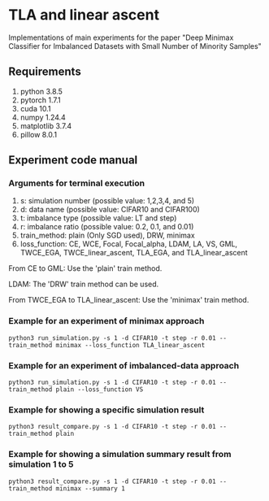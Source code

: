 # TLA and linear ascent 

Implementations of main experiments for the paper "Deep Minimax Classifier for Imbalanced Datasets with Small Number of Minority Samples"

## Requirements
1. python 3.8.5
2. pytorch 1.7.1
3. cuda 10.1
4. numpy 1.24.4
5. matplotlib 3.7.4
6. pillow 8.0.1

## Experiment code manual

### Arguments for terminal execution
1. s: simulation number (possible value: 1,2,3,4, and 5)
2. d: data name (possible value: CIFAR10 and CIFAR100)
3. t: imbalance type (possible value: LT and step)
4. r: imbalance ratio (possible value: 0.2, 0.1, and 0.01)
5. train_method: plain (Only SGD used), DRW, minimax
6. loss_function: CE, WCE, Focal, Focal_alpha, LDAM, LA, VS, GML, TWCE_EGA, TWCE_linear_ascent, TLA_EGA, and TLA_linear_ascent


From CE to GML: Use the 'plain' train method.

LDAM: The 'DRW' train method can be used.

From TWCE_EGA to TLA_linear_ascent: Use the 'minimax' train method.



### Example for an experiment of minimax approach

    python3 run_simulation.py -s 1 -d CIFAR10 -t step -r 0.01 --train_method minimax --loss_function TLA_linear_ascent


### Example for an experiment of imbalanced-data approach

    python3 run_simulation.py -s 1 -d CIFAR10 -t step -r 0.01 --train_method plain --loss_function VS

### Example for showing a specific simulation result

    python3 result_compare.py -s 1 -d CIFAR10 -t step -r 0.01 --train_method plain

### Example for showing a simulation summary result from simulation 1 to 5

    python3 result_compare.py -s 1 -d CIFAR10 -t step -r 0.01 --train_method minimax --summary 1
